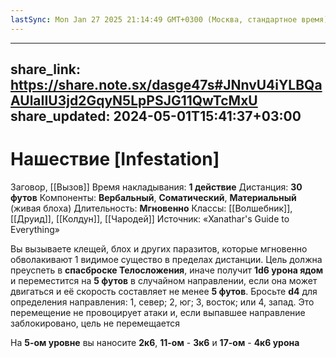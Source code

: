 ```yaml
---
lastSync: Mon Jan 27 2025 21:14:49 GMT+0300 (Москва, стандартное время)
---
```

---
share_link: https://share.note.sx/dasge47s#JNnvU4iYLBQaAUlaIIU3jd2GqyN5LpPSJG11QwTcMxU
share_updated: 2024-05-01T15:41:37+03:00
---
# Нашествие [Infestation]
Заговор, [[Вызов]]
Время накладывания: **1 действие**
Дистанция: **30 футов**
Компоненты: **Вербальный**, **Соматический**, **Материальный** (живая блоха)
Длительность: **Мгновенно**
Классы: [[Волшебник]], [[Друид]], [[Колдун]], [[Чародей]]
Источник: «Xanathar's Guide to Everything»

Вы вызываете клещей, блох и других паразитов, которые мгновенно обволакивают 1 видимое существо в пределах дистанции. Цель должна преуспеть в **спасброске Телосложения**, иначе получит **1d6 урона ядом** и переместится на **5 футов** в случайном направлении, если она может двигаться и её скорость составляет не менее **5 футов**. Бросьте **d4** для определения направления: 1, север; 2, юг; 3, восток; или 4, запад. Это перемещение не провоцирует атаки и, если выпавшее направление заблокировано, цель не перемещается
  
На **5-ом уровне** вы наносите **2к6**, **11-ом** - **3к6** и **17-ом** - **4к6 урона**